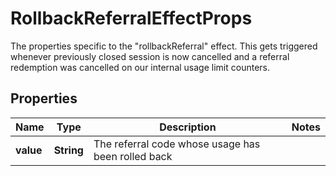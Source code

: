 

# RollbackReferralEffectProps

The properties specific to the \"rollbackReferral\" effect. This gets triggered whenever previously closed session is now cancelled and a referral redemption was cancelled on our internal usage limit counters.
## Properties

Name | Type | Description | Notes
------------ | ------------- | ------------- | -------------
**value** | **String** | The referral code whose usage has been rolled back | 



